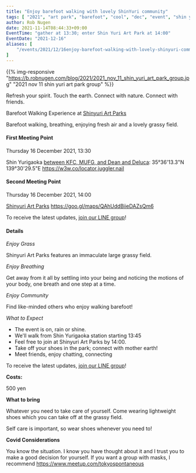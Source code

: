 ```yaml
---
title: "Enjoy barefoot walking with lovely ShinYuri community"
tags: [ "2021", "art park", "barefoot", "cool", "dec", "event", "shin yuri", "walk" ]
author: Rob Nugen
date: 2021-11-14T08:44:33+09:00
EventTime: "gather at 13:30; enter Shin Yuri Art Park at 14:00"
EventDate: "2021-12-16"
aliases: [
    "/events/2021/12/16enjoy-barefoot-walking-with-lovely-shinyuri-community",
]
---
```


{{% img-responsive "https://b.robnugen.com/blog/2021/2021_nov_11_shin_yuri_art_park_group.jpg" "2021 nov 11 shin yuri art park group" %}}

Refresh your spirit. Touch the earth. Connect with nature. Connect with friends.

Barefoot Walking Experience at [Shinyuri Art Parks](http://www.airgreen.info/artparks.html)

Barefoot walking, breathing, enjoying fresh air and a lovely grassy field.

#### First Meeting Point

Thursday 16 December 2021, 13:30

Shin Yurigaoka [between KFC, MUFG, and Dean and Deluca](https://goo.gl/maps/aoY2j7WxkNjSC2u98):  35°36'13.3"N 139°30'29.5"E  https://w3w.co/locator.juggler.nail

#### Second Meeting Point

Thursday 16 December 2021, 14:00

[Shinyuri Art Parks](http://www.airgreen.info/artparks.html) https://goo.gl/maps/QAhUddBiieDAZsQm6

To receive the latest updates, [join our LINE group](/contact/)!

#### Details

*Enjoy Grass*

Shinyuri Art Parks features an immaculate large grassy field.

*Enjoy Breathing*

Get away from it all by settling into your being and noticing the
motions of your body, one breath and one step at a time.

*Enjoy Community*

Find like-minded others who enjoy walking barefoot!

*What to Expect*

* The event is on, rain or shine.
* We'll walk from Shin Yurigaoka station starting 13:45
* Feel free to join at Shinyuri Art Parks by 14:00.
* Take off your shoes in the park; connect with mother earth!
* Meet friends, enjoy chatting, connecting

To receive the latest updates, [join our LINE group](/contact/)!

**Costs:**

500 yen

**What to bring**

Whatever you need to take care of yourself.  Come wearing lightweight
shoes which you can take off at the grassy field.

Self care is important, so wear shoes whenever you need to!

**Covid Considerations**

You know the situation.  I know you have thought about it and I trust you
to make a good decision for yourself.  If you want a group with masks,
I recommend https://www.meetup.com/tokyospontaneous
